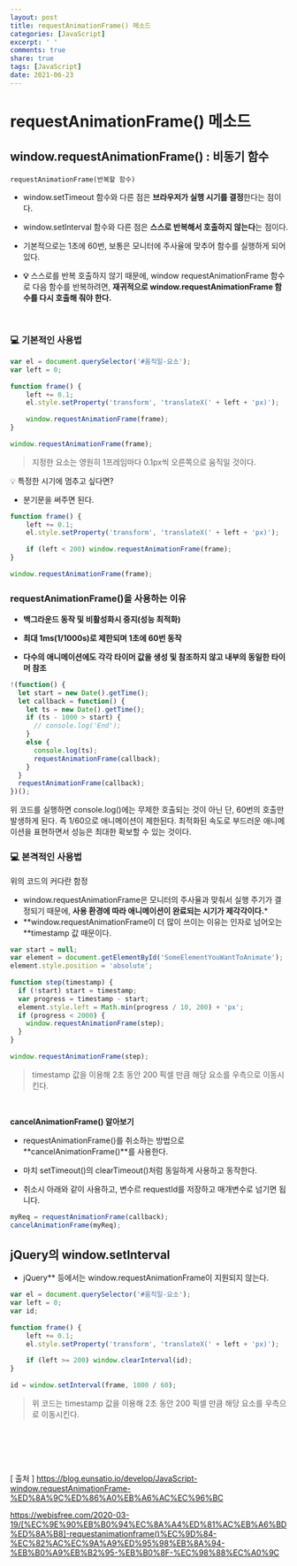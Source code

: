 ```yaml
---
layout: post
title: requestAnimationFrame() 메소드
categories: [JavaScript]
excerpt: ' '
comments: true
share: true
tags: [JavaScript]
date: 2021-06-23
---
```



# requestAnimationFrame() 메소드



## window.requestAnimationFrame() : 비동기 함수

    requestAnimationFrame(반복할 함수)

* window.setTimeout 함수와 다른 점은 **브라우저가 실행 시기를 결정**한다는 점이다.

* window.setInterval 함수와 다른 점은 **스스로 반복해서 호출하지 않는다**는 점이다.
* 기본적으로는 1초에 60번, 보통은 모니터에 주사율에 맞추어 함수를 실행하게 되어있다.
* **💡** 스스로를 반복 호출하지 않기 때문에, window requestAnimationFrame 함수로 다음 함수를 반복하려면, **재귀적으로 window.requestAnimationFrame 함수를 다시 호출해 줘야 한다.**

<br>

###  💻 기본적인 사용법

```javascript
var el = document.querySelector('#움직일-요소');
var left = 0;
 
function frame() {
    left += 0.1;
    el.style.setProperty('transform', 'translateX(' + left + 'px)');
 
    window.requestAnimationFrame(frame);
}
 
window.requestAnimationFrame(frame);
```

> 지정한 요소는 영원히 1프레임마다 0.1px씩 오른쪽으로 움직일 것이다.

💡 특정한 시기에 멈추고 싶다면?

- 분기문을 써주면 된다.

```javascript
function frame() {
    left += 0.1;
    el.style.setProperty('transform', 'translateX(' + left + 'px)');
 
    if (left < 200) window.requestAnimationFrame(frame);
}
 
window.requestAnimationFrame(frame);
```



### requestAnimationFrame()을 사용하는 이유

- **백그라운드 동작 및 비활성화시 중지(성능 최적화)**

- **최대 1ms(1/1000s)로 제한되며 1초에 60번 동작**
- **다수의 애니메이션에도 각각 타이머 값을 생성 및 참조하지 않고 내부의 동일한 타이머 참조** 

```javascript
!(function() {
  let start = new Date().getTime();
  let callback = function() {
    let ts = new Date().getTime();
    if (ts - 1000 > start) {
      // console.log('End');
    }
    else {
      console.log(ts);
      requestAnimationFrame(callback);
    }
  }
  requestAnimationFrame(callback);
})();
```

위 코드를 실행하면 console.log()에는 무제한 호출되는 것이 아닌 단, 60번의 호출만 발생하게 된다. 즉 1/60으로 애니메이션이 제한된다. 최적화된 속도로 부드러운 애니메이션을 표현하면서 성능은 최대한 확보할 수 있는 것이다.



### 💻 본격적인 사용법

위의 코드의 커다란 함정
- window.requestAnimationFrame은 모니터의 주사율과 맞춰서 실행 주기가 결정되기 때문에, **사용 환경에 따라 애니메이션이 완료되는 시기가 제각각이다.***
- **window.requestAnimationFrame이 더 많이 쓰이는 이유는 인자로 넘어오는 **timestamp 값 때문이다.

```javascript
var start = null;
var element = document.getElementById('SomeElementYouWantToAnimate');
element.style.position = 'absolute';
 
function step(timestamp) {
  if (!start) start = timestamp;
  var progress = timestamp - start;
  element.style.left = Math.min(progress / 10, 200) + 'px';
  if (progress < 2000) {
    window.requestAnimationFrame(step);
  }
}
 
window.requestAnimationFrame(step);
```

> timestamp 값을 이용해 2초 동안 200 픽셀 만큼 해당 요소를 우측으로 이동시킨다. 

</br>



**cancelAnimationFrame() 알아보기**

- requestAnimationFrame()를 취소하는 방법으로 **cancelAnimationFrame()**를 사용한다. 

- 마치 setTimeout()의 clearTimeout()처럼 동일하게 사용하고 동작한다.

- 취소시 아래와 같이 사용하고, 변수르 requestId를 저장하고 매개변수로 넘기면 됩니다.

```javascript
myReq = requestAnimationFrame(callback);
cancelAnimationFrame(myReq);
```



## jQuery의 window.setInterval 

  - jQuery** 등에서는 window.requestAnimationFrame이 지원되지 않는다.

```javascript
var el = document.querySelector('#움직일-요소');
var left = 0;
var id;
 
function frame() {
    left += 0.1;
    el.style.setProperty('transform', 'translateX(' + left + 'px)');
 
    if (left >= 200) window.clearInterval(id);
}
 
id = window.setInterval(frame, 1000 / 60);
```
> 위 코드는 timestamp 값을 이용해 2초 동안 200 픽셀 만큼 해당 요소를 우측으로 이동시킨다.




<br>
<br>
<br>
<br>

[ 출처 ] https://blog.eunsatio.io/develop/JavaScript-window.requestAnimationFrame-%ED%8A%9C%ED%86%A0%EB%A6%AC%EC%96%BC

https://webisfree.com/2020-03-19/[%EC%9E%90%EB%B0%94%EC%8A%A4%ED%81%AC%EB%A6%BD%ED%8A%B8]-requestanimationframe()%EC%9D%84-%EC%82%AC%EC%9A%A9%ED%95%98%EB%8A%94-%EB%B0%A9%EB%B2%95-%EB%B0%8F-%EC%98%88%EC%A0%9C